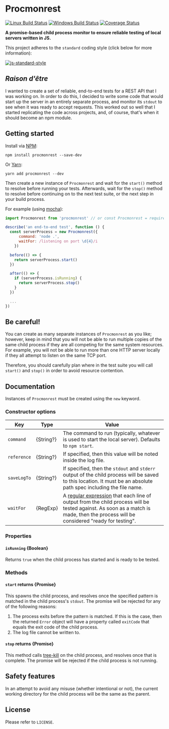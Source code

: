 # Procmonrest

[![Linux Build Status](https://img.shields.io/travis/DPassarelli/procmonrest/master?label=Linux%20build&logo=travis)](https://travis-ci.com/DPassarelli/procmonrest)
[![Windows Build Status](https://img.shields.io/appveyor/build/DPassarelli/procmonrest/master?label=Windows%20build&logo=appveyor)](https://ci.appveyor.com/project/DPassarelli/procmonrest?branch=master)
[![Coverage Status](https://img.shields.io/coveralls/github/DPassarelli/procmonrest/master?logo=coveralls)](https://coveralls.io/github/DPassarelli/procmonrest?branch=master)

**A promise-based child process monitor to ensure reliable testing of local servers written in JS.**

This project adheres to the `standard` coding style (click below for more information):

[![js-standard-style](https://cdn.rawgit.com/feross/standard/master/badge.svg)](https://github.com/feross/standard#javascript-standard-style)

## _Raison d'être_

I wanted to create a set of reliable, end-to-end tests for a REST API that I was working on. In order to do this, I decided to write some code that would start up the server in an entirely separate process, and monitor its `stdout` to see when it was ready to accept requests. This worked out so well that I started replicating the code across projects, and, of course, that's when it should become an npm module.

## Getting started

Install via [NPM](https://docs.npmjs.com/downloading-and-installing-packages-locally):

    npm install procmonrest --save-dev

Or [Yarn](https://yarnpkg.com/getting-started/usage#adding-a-dependency):

    yarn add procmonrest --dev

Then create a new instance of `Procmonrest` and wait for the `start()` method to resolve before running your tests. Afterwards, wait for the `stop()` method to resolve before continuing on to the next test suite, or the next step in your build process.

For example (using [mocha](https://mochajs.org)):

```js
import Procmonrest from 'procmonrest' // or const Procmonrest = require('procmonrest')

describe('an end-to-end test', function () {
  const serverProcess = new Procmonrest({
      command: 'node .',
      waitFor: /listening on port \d{4}/i
    })

  before(() => {
    return serverProcess.start()
  })

  after(() => {
    if (serverProcess.isRunning) {
      return serverProcess.stop()
    }
  })

  ...
})
```

## Be careful!

You can create as many separate instances of `Procmonrest` as you like; however, keep in mind that you will not be able to run multiple copies of the same child process if they are all competing for the same system resources. For example, you will not be able to run more than one HTTP server locally if they all attempt to listen on the same TCP port. 

Therefore, you should carefully plan where in the test suite you will call `start()` and `stop()` in order to avoid resource contention.

## Documentation

Instances of `Procmonrest` must be created using the `new` keyword. 

### Constructor options

| Key | Type | Value |
|-----|------|-------|
| `command` | {String?} | The command to run (typically, whatever is used to start the local server). Defaults to `npm start`. |
| `reference` | {String?} | If specified, then this value will be noted inside the log file. |
| `saveLogTo` | {String?} | If specified, then the `stdout` and `stderr` output of the child process will be saved to this location. It must be an absolute path spec including the file name. |
| `waitFor` | {RegExp} | A [regular expression](https://developer.mozilla.org/en-US/docs/Web/JavaScript/Guide/Regular_Expressions) that each line of output from the child process will be tested against. As soon as a match is made, then the process will be considered "ready for testing". | 

### Properties

#### `isRunning` {Boolean}

Returns `true` when the child process has started and is ready to be tested.

### Methods

#### `start` returns {Promise}

This spawns the child process, and resolves once the specified pattern is matched in the child process's `stdout`. The promise will be rejected for any of the following reasons:

1. The process exits before the pattern is matched. If this is the case, then the returned `Error` object will have a property called `exitCode` that equals the exit code of the child process.
2. The log file cannot be written to.

#### `stop` returns {Promise}

This method calls [tree-kill](https://www.npmjs.com/package/tree-kill) on the child process, and resolves once that is complete. The promise will be rejected if the child process is not running.

## Safety features

In an attempt to avoid any misuse (whether intentional or not), the current working directory for the child process will be the same as the parent.

## License

Please refer to `LICENSE`.
